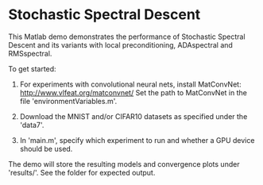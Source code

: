 # Stochastic Spectral Descent

This Matlab demo demonstrates the performance of Stochastic Spectral Descent and its variants with local preconditioning, ADAspectral and RMSspectral.

To get started:

1)	For experiments with convolutional neural nets, install MatConvNet: http://www.vlfeat.org/matconvnet/
	Set the path to MatConvNet in the file 'environmentVariables.m'.

2)	Download the MNIST and/or CIFAR10 datasets as specified under the 'data7'.

3)	In 'main.m', specify which experiment to run and whether a GPU device should be used.


The demo will store the resulting models and convergence plots under 'results/'. See the folder for expected output.

